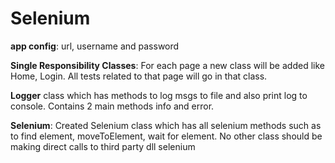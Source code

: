 
# Selenium
**app config**: url, username and password

**Single Responsibility Classes**:  For each page a new class will be added like Home, Login. All tests related to that page will go in that class.

**Logger** class which has methods to log msgs to file and also print log to console. Contains 2 main methods info and error. 

**Selenium**: Created Selenium class which has all selenium methods such as to find element, moveToElement, wait for element. No other class should be making direct calls to third party dll selenium
